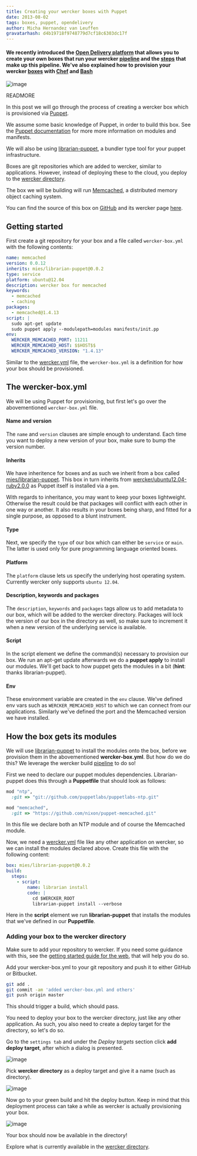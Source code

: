 ```yaml
---
title: Creating your wercker boxes with Puppet
date: 2013-08-02
tags: boxes, puppet, opendelivery
author: Micha Hernandez van Leuffen
gravatarhash: d4b19718f9748779d7cf18c6303dc17f
---
```


<h4 class="subheader">
  We recently introduced the <a href="http://blog.wercker.com/2013/07/22/Announcing-the-Open-Delivery-platform.html">Open Delivery platform</a> that allows you
to create your own boxes that run your wercker <a href="http://devcenter.wercker.com/articles/introduction/pipeline.html">pipeline</a> and the <a href="http://devcenter.wercker.com/articles/steps/">steps</a> that make up this pipeline.
We've also explained how to provision your wercker <a href="http://blog.wercker.com/2013/07/23/Building-your-own-box-with-Bash.html">boxes</a> with <a href="http://blog.wercker.com/2013/07/24/Building-your-own-box-with-Chef.html">Chef</a> and <a href="">Bash</a>
</h4>

![image](http://f.cl.ly/items/3P1G1Q0g0p2i2V3j3L07/wercker%2Bpuppet.png)

READMORE

In this post we will go through the process of creating a wercker box
which is provisioned via [Puppet](https://puppetlabs.com).

We assume some basic knowledge of Puppet, in order to build this box.
See the [Puppet documentation](http://docs.puppetlabs.com/) for more more information on modules and manifests.

We will also be using [librarian-puppet](https://github.com/rodjek/librarian-puppet), a bundler type tool for your puppet infrastructure.

Boxes are git repositories which are added to wercker, similar to
applications. However, instead of deploying these to the cloud, you
deploy to the [wercker directory](http://app.wercker.com/#explore).

The box we will be building will run [Memcached](http://memcached.org/), a distributed memory object caching system.

You can find the source of this box on [GitHub](https://github.com/mies/box-memcached) and its wercker page
[here](https://app.wercker.com/#applications/51f917a4f6019b7a5a0005b8/tab/details).

## Getting started

First create a git repository for your box and a file called
`wercker-box.yml` with the following contents:

``` yaml
name: memcached
version: 0.0.12
inherits: mies/librarian-puppet@0.0.2
type: service
platform: ubuntu@12.04
description: wercker box for memcached
keywords:
  - memcached
  - caching
packages:
  - memcached@1.4.13
script: |
  sudo apt-get update
  sudo puppet apply --modulepath=modules manifests/init.pp
env:
  WERCKER_MEMCACHED_PORT: 11211
  WERCKER_MEMCACHED_HOST: $$HOST$$
  WERCKER_MEMCACHED_VERSION: "1.4.13"
```

Similar to the [wercker.yml](/articles/werckeryml) file, the
`wercker-box.yml` is a definition for how your box should be
provisioned.

## The wercker-box.yml
We will be using Puppet for provisioning, but first let's go
over the abovementioned `wercker-box.yml` file.

#### Name and version

The `name` and `version` clauses are simple enough to understand.
Each time you want to deploy a new version of your box, make sure to bump the version number.

#### Inherits

We have inheritence for boxes and as such we inherit from a box called
[mies/librarian-puppet](https://github.com/mies/box-librarian-puppet). This box in turn
inherits from
[wercker/ubuntu12.04-ruby2.0.0](https://github.com/wercker/box-ubuntu12.04-ruby2.0.0) as
Puppet itself is installed via a `gem`.

With regards to inheritance, you may want to keep
your boxes lightweight. Otherwise the result could be that packages will
conflict with each other in one way or another. It also results in your
boxes being sharp, and fitted for a single purpose, as opposed to a
blunt instrument.

#### Type

Next, we specify the `type` of our box which can either be `service` or `main`. The latter is used only for pure programming language oriented boxes.

#### Platform

The `platform` clause lets us specify the underlying host operating system. Currently wercker only supports `ubuntu 12.04`.

#### Description, keywords and packages

The `description`, `keywords` and `packages` tags allow us to add
metadata to our box, which will be added to the wercker directory.
Packages will lock the version of our box in the directory as well, so
make sure to increment it when a new version of the underlying service
is available.

#### Script

In the script element we define the command(s) necessary to provision
our box. We run an apt-get update afterwards we do a **puppet apply** to install our modules.
We'll get back to how puppet gets the modules in a bit (**hint**: thanks librarian-puppet).

#### Env

These environment variable are created in the `env` clause.
We've defined env vars such as `WERCKER_MEMCACHED_HOST` to which we can
connect from our applications. Similarly we've defined the port
and the Memcached version we have installed.

## How the box gets its modules

We will use [librarian-puppet](https://github.com/rodjek/librarian-puppet) to install the modules onto the box, before we provision them in the abovementioned **wercker-box.yml**.
But how do we do this? We leverage the wercker build [pipeline](http://devcenter.wercker.com/articles/introduction/pipeline.html) to do so!

First we need to declare our puppet modules dependencies. Librarian-puppet does this through a **Puppetfile** that should look as follows:

``` ruby
mod "ntp",
  :git => "git://github.com/puppetlabs/puppetlabs-ntp.git"

mod "memcached",
  :git => "https://github.com/nixon/puppet-memcached.git"
```

In this file we declare both an NTP module and of course the Memcached module.

Now, we need a [wercker.yml](http://devcenter.wercker.com/articles/werckeryml/) file like any other application on wercker, so we can install the modules declared above. Create this file with the following content:

``` yaml
box: mies/librarian-puppet@0.0.2
build:
  steps:
    - script:
        name: librarian install
        code: |
          cd $WERCKER_ROOT
          librarian-puppet install --verbose
```

Here in the **script** element we run **librarian-puppet** that installs the modules that we've defined in our **Puppetfile**.

### Adding your box to the wercker directory

Make sure to add your repository to wercker. If you need some guidance with this, see the [getting started guide for the web](/articles/gettingstarted/web.html), that will help you do so.

Add your wercker-box.yml to your git repository and push it to either GitHub or Bitbucket.

``` bash
git add .
git commit -am 'added wercker-box.yml and others'
git push origin master
```

This should trigger a build, which should pass.

You need to deploy your box to the wercker directory, just like any other application. As such, you also need to create a deploy target for the directory, so let's do so.

Go to the `settings tab` and under the *Deploy targets* section click **add deploy target**, after which a dialog is presented.

![image](http://f.cl.ly/items/25463i3b3q1y0A2e1F3i/Screen%20Shot%202013-07-22%20at%203.10.40%20PM.png)

Pick **wercker directory** as a deploy target and give it a name (such as directory).

![image](http://f.cl.ly/items/200a290x181A1f2F1F1u/Screen%20Shot%202013-07-23%20at%209.53.17%20AM.png)

Now go to your green build and hit the deploy button. Keep in mind that this deployment process can take a while as wercker is actually provisioning your box.

![image](http://f.cl.ly/items/0f0T1B0I19422i081U3v/Screen%20Shot%202013-07-22%20at%203.20.24%20PM.png)

Your box should now be available in the directory!

Explore what is currently available in the [wercker
directory](http://app.wercker.com/#explore).